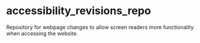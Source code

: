 # accessibility_revisions_repo
Repository for webpage changes to allow screen readers more functionality when accessing the website.
